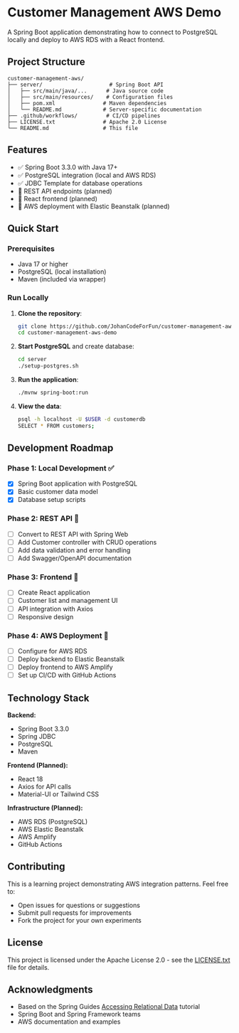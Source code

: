 # Customer Management AWS Demo

A Spring Boot application demonstrating how to connect to PostgreSQL locally and deploy to AWS RDS with a React frontend.

## Project Structure

```
customer-management-aws/
├── server/                     # Spring Boot API
│   ├── src/main/java/...      # Java source code
│   ├── src/main/resources/    # Configuration files
│   ├── pom.xml               # Maven dependencies
│   └── README.md             # Server-specific documentation
├── .github/workflows/         # CI/CD pipelines
├── LICENSE.txt               # Apache 2.0 License
└── README.md                 # This file
```

## Features

- ✅ Spring Boot 3.3.0 with Java 17+
- ✅ PostgreSQL integration (local and AWS RDS)
- ✅ JDBC Template for database operations
- 🚧 REST API endpoints (planned)
- 🚧 React frontend (planned)
- 🚧 AWS deployment with Elastic Beanstalk (planned)

## Quick Start

### Prerequisites

- Java 17 or higher
- PostgreSQL (local installation)
- Maven (included via wrapper)

### Run Locally

1. **Clone the repository**:

   ```bash
   git clone https://github.com/JohanCodeForFun/customer-management-aws-demo.git
   cd customer-management-aws-demo
   ```

2. **Start PostgreSQL** and create database:

   ```bash
   cd server
   ./setup-postgres.sh
   ```

3. **Run the application**:

   ```bash
   ./mvnw spring-boot:run
   ```

4. **View the data**:
   ```bash
   psql -h localhost -U $USER -d customerdb
   SELECT * FROM customers;
   ```

## Development Roadmap

### Phase 1: Local Development ✅

- [x] Spring Boot application with PostgreSQL
- [x] Basic customer data model
- [x] Database setup scripts

### Phase 2: REST API 🚧

- [ ] Convert to REST API with Spring Web
- [ ] Add Customer controller with CRUD operations
- [ ] Add data validation and error handling
- [ ] Add Swagger/OpenAPI documentation

### Phase 3: Frontend 🚧

- [ ] Create React application
- [ ] Customer list and management UI
- [ ] API integration with Axios
- [ ] Responsive design

### Phase 4: AWS Deployment 🚧

- [ ] Configure for AWS RDS
- [ ] Deploy backend to Elastic Beanstalk
- [ ] Deploy frontend to AWS Amplify
- [ ] Set up CI/CD with GitHub Actions

## Technology Stack

**Backend:**

- Spring Boot 3.3.0
- Spring JDBC
- PostgreSQL
- Maven

**Frontend (Planned):**

- React 18
- Axios for API calls
- Material-UI or Tailwind CSS

**Infrastructure (Planned):**

- AWS RDS (PostgreSQL)
- AWS Elastic Beanstalk
- AWS Amplify
- GitHub Actions

## Contributing

This is a learning project demonstrating AWS integration patterns. Feel free to:

- Open issues for questions or suggestions
- Submit pull requests for improvements
- Fork the project for your own experiments

## License

This project is licensed under the Apache License 2.0 - see the [LICENSE.txt](LICENSE.txt) file for details.

## Acknowledgments

- Based on the Spring Guides [Accessing Relational Data](https://github.com/spring-guides/gs-relational-data-access) tutorial
- Spring Boot and Spring Framework teams
- AWS documentation and examples
